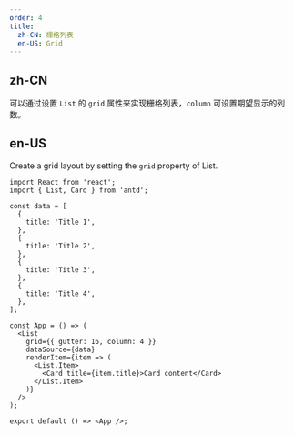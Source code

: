 ```yaml
---
order: 4
title:
  zh-CN: 栅格列表
  en-US: Grid
---
```


## zh-CN

可以通过设置 `List` 的 `grid` 属性来实现栅格列表，`column` 可设置期望显示的列数。

## en-US

Create a grid layout by setting the `grid` property of List.

```tsx
import React from 'react';
import { List, Card } from 'antd';

const data = [
  {
    title: 'Title 1',
  },
  {
    title: 'Title 2',
  },
  {
    title: 'Title 3',
  },
  {
    title: 'Title 4',
  },
];

const App = () => (
  <List
    grid={{ gutter: 16, column: 4 }}
    dataSource={data}
    renderItem={item => (
      <List.Item>
        <Card title={item.title}>Card content</Card>
      </List.Item>
    )}
  />
);

export default () => <App />;
```
